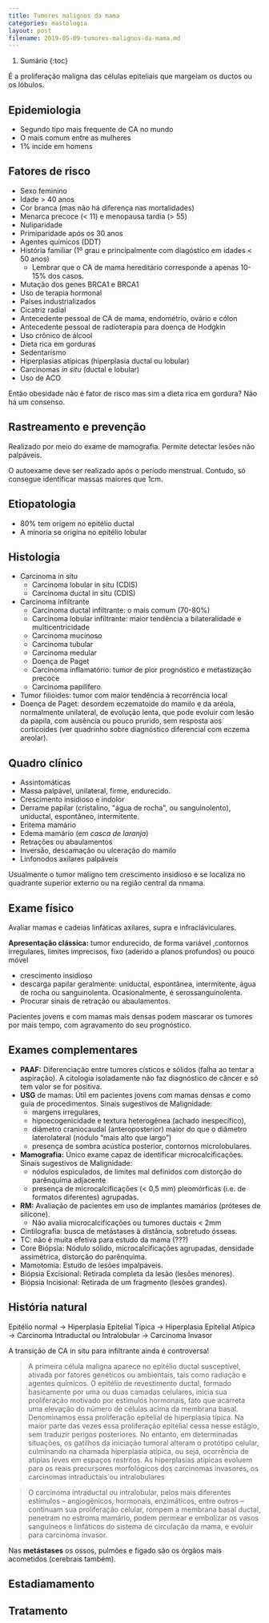 ```yaml
---
title: Tumores malignos da mama
categories: mastologia
layout: post
filename: 2019-05-09-tumores-malignos-da-mama.md
---
```


1. Sumário
{:toc}

É a proliferação maligna das células epiteliais que margeiam os ductos ou os lóbulos.

## Epidemiologia
* Segundo tipo mais frequente de CA no mundo
* O mais comum entre as mulheres
* 1% incide em homens

## Fatores de risco
* Sexo feminino
* Idade > 40 anos
* Cor branca (mas não há diferença nas mortalidades)
* Menarca precoce (< 11) e menopausa tardia (> 55)
* Nuliparidade
* Primiparidade após os 30 anos
* Agentes químicos (DDT)
* História familiar (1º grau e principalmente com diagóstico em idades < 50 anos)
  * Lembrar que o CA de mama hereditário corresponde a apenas 10-15% dos casos.
* Mutação dos genes BRCA1 e BRCA1
* Uso de terapia hormonal
* Países industrializados
* Cicatriz radial
* Antecedente pessoal de CA de mama, endométrio, ovário e cólon
* Antecedente pessoal de radioterapia para doença de Hodgkin
* Uso crônico de álcool
* Dieta rica em gorduras
* Sedentarismo
* Hiperplasias atípicas (hiperplasia ductal ou lobular)
* Carcinomas _in situ_ (ductal e lobular)
* Uso de ACO

Então obesidade não é fator de risco mas sim a dieta rica em gordura? Não há um consenso.

## Rastreamento e prevenção
Realizado por meio do exame de mamografia. Permite detectar lesões não palpáveis.

O autoexame deve ser realizado após o período menstrual. Contudo, só consegue identificar massas maiores que 1cm.

## Etiopatologia
* 80% tem origem no epitélio ductal
* A minoria se origina no epitélio lobular

## Histologia
* Carcinoma in situ
  * Carcinoma lobular in situ (CDIS)
  * Carcinoma ductal in situ (CDIS)
* Carcinoma infiltrante
  * Carcinoma ductal infiltrante: o mais comum (70-80%)
  * Carcinoma lobular infiltrante: maior tendência a bilateralidade e multicentricidade
  * Carcinoma mucinoso
  * Carcinoma tubular
  * Carcinoma medular
  * Doença de Paget
  * Carcinoma inflamatório: tumor de pior prognóstico e metastização precoce
  * Carcinoma papilífero
* Tumor filioides: tumor com maior tendência à recorrência local
* Doença de Paget: desordem eczematoide do mamilo e da aréola, normalmente unilateral, de evolução lenta, que pode evoluir com lesão da papila, com ausência ou pouco prurido, sem resposta aos corticoides (ver quadrinho sobre diagnóstico
diferencial com eczema areolar).

## Quadro clínico
* Assintomáticas
* Massa palpável, unilateral, firme, endurecido.
* Crescimento insidioso e indolor
* Derrame papilar (cristalino, "água de rocha", ou sanguinolento), uniductal, espontâneo, intermitente.
* Eritema mamário
* Edema mamário (em _casca de laranja_)
* Retrações ou abaulamentos
* Inversão, descamação ou ulceração do mamilo
* Linfonodos axilares palpáveis

Usualmente o tumor maligno tem crescimento insidioso e se localiza no quadrante superior externo ou na região central da nmama.

## Exame físico
Avaliar mamas e cadeias linfáticas axilares, supra e infracláviculares.

**Apresentação clássica:** tumor endurecido, de forma variável ,contornos irregulares, limites imprecisos, fixo (aderido a planos profundos) ou pouco móvel

* crescimento insidioso
* descarga papilar geralmente:  uniductal, espontânea, intermitente, água de rocha ou sanguinolenta. Ocasionalmente, é serossanguinolenta.
* Procurar sinais de retração ou abaulamentos.

Pacientes jovens e com mamas mais densas podem mascarar os tumores por mais tempo, com agravamento do seu prognóstico.

## Exames complementares
* **PAAF:** Diferenciação entre tumores císticos e sólidos (falha ao tentar a aspiração). A citologia isoladamente não faz diagnóstico de câncer e só tem valor se for positiva.
* **USG** de mamas: Útil em pacientes jovens com mamas densas e como guia de procedimentos. Sinais sugestivos de Malignidade:
  * margens irregulares,
  * hipoecogenicidade e textura heterogênea (achado inespecífico),
  * diâmetro craniocaudal (anteroposterior) maior do que o diâmetro laterolateral (nódulo “mais alto que largo”)
  * presença de sombra acústica posterior, contornos microlobulares.
* **Mamografia:** Único exame capaz de identificar microcalcificações. Sinais sugestivos de Malignidade:
  * nódulos espiculados, de limites mal definidos com distorção do parênquima adjacente
  * presença de microcalcificações (< 0,5 mm) pleomórficas (i.e. de formatos diferentes) agrupadas.
* **RM:** Avaliação de pacientes em uso de implantes mamários (próteses de silicone).
  * Não avalia microcalcificações ou tumores ductais < 2mm
* Cintilografia: busca de metástases à distância, sobretudo ósseas.
* TC: não é muita efetiva para estudo da mama (???)
* Core Biópsia: Nódulo sólido, microcalcificações agrupadas, densidade assimétrica, distorção do parênquima.
* Mamotomia: Estudo de lesões impalpáveis.
* Biópsia Excisional: Retirada completa da lesão (lesões menores).
* Biópsia Incisional: Retirada de um fragmento (lesões grandes).

## História natural
Epitélio normal → Hiperplasia Epitelial Típica → Hiperplasia Epitelial Atípica → Carcinoma Intraductal ou Intralobular → Carcinoma Invasor

A transição de CA in situ para infiltrante ainda é controversa!

> A primeira célula maligna aparece no epitélio ductal susceptível, ativada por fatores genéticos ou ambientais, tais como radiação e agentes químicos. O epitélio de revestimento ductal, formado basicamente por uma ou duas camadas celulares, inicia sua proliferação motivado por estímulos hormonais, fato que acarreta uma elevação do número de células acima da membrana basal. Denominamos essa proliferação epitelial de hiperplasia típica. Na maior parte das vezes essa proliferação epitelial cessa nesse estágio, sem traduzir perigos posteriores. No entanto, em determinadas situações, os gatilhos da iniciação tumoral alteram o protótipo celular, culminando na chamada hiperplasia atípica, ou seja, ocorrência de atipias leves em espaços restritos. As hiperplasias atípicas evoluem para os reais precursores morfológicos dos carcinomas invasores, os carcinomas intraductais ou intralobulares

> O carcinoma intraductal ou intralobular, pelos mais diferentes estímulos – angiogênicos, hormonais, enzimáticos, entre outros – continuam sua proliferação celular, rompem a membrana basal ductal, penetram no estroma mamário, podem permear e embolizar os vasos sanguíneos e linfáticos do sistema de circulação da mama, e evoluir para carcinoma invasor.

Nas **metástases** os ossos, pulmões e figado são os órgãos mais acometidos (cerebrais também).

## Estadiamamento

## Tratamento
